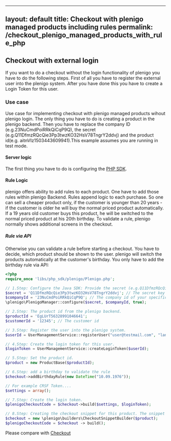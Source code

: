 
---
layout: default
title: Checkout with plenigo managed products including rules
permalink: /checkout_plenigo_managed_products_with_rule_php
---

## Checkout with external login
If you want to do a checkout without the login functionality of plenigo you have to do the following steps. First of all you have to register the external user into the plenigo system. After you have done this you have to create a Login Token for this user.


### Use case  
Use case for implementing checkout with plenigo managed products wihout plenigo login. The only thing you have to do is creating a product in the plenigo backend.
Then you have to replace the company ID (e.g.23NuCmdPoiRRkQiCqP9Q), the secret (e.g.Q11DfmzRQcQie3Pp3twzKO32HsV78TngrY2ddvj)  and the product id(e.g. aitnVIz1503443609941).This example assumes you are running in test mode.

#### Server logic
The first thing you have to do is configuring the [PHP SDK](https://plenigo.github.io/configuration_php).

#### Rule Logic
plenigo offers ability to add rules to each product. One have to add those rules within plenigo Backend. Rules append logic to each purchase. So one can sell a cheaper product only, if the customer is younger than 20 years - if the customer is older he will buy the normal priced product automatically.  If a 19 years old customer buys this product, he will be switched to the normal priced product at his 20th birthday.
To validate a rule, plenigo normally shows additional screens in the checkout.

##### Rule via API
Otherwise you can validate a rule before starting a checkout. You have to decide, which product should be shown to the user. plenigo will switch the products automatically at the customer's birthday. You only have to add the birthday rule via API:
 
```php
<?php
require_once 'libs/php_sdk/plenigo/Plenigo.php';

// 1.Step: Configure the Java SDK: Provide the secret (e.g.Q11DfmzRQcQie3Pp3twzKO32HsV78TngrY2ddvj) and the company ID (e.g. 23NuCmdPoiRRkQiCqP9Q) from the plengio backend , in Test Mode (true).
$secret = 'Q11DfmzRQcQie3Pp3twzKO32HsV78TngrY2ddvj'; // The secret key of your specific company. 
$companyId = '23NuCmdPoiRRkQiCqP9Q'; // The company id of your specific company. 
\plenigo\PlenigoManager::configure($secret, $companyId, true);

// 2.Step: The product id from the plenigo backend.
$productId = 'EgLUrT56328991046641';
$customerId = '12345'; // The customer id

// 3.Step: Register the user into the plenigo system.
$userId = UserManagementService::registerUser("user@testmail.com", "language", "theCustomerId", 'firstName', 'name');

// 4.Step: Create the login token for this user. 
$loginToken = UserManagementService::createLoginToken($userId);

// 5.Step: Set the product id.
$product = new ProductBase($productId);

// 6.Step: add a birthday to validate the rule
$checkout->addBirthdayRule(new DateTime("10.09.1976"));

// For example CRSF Token....
$settings = array();

// 7.Step: Create the login token.
$plenigoCheckoutCode = $checkout->build($settings, $loginToken);

// 8.Step: Creating the checkout snippet for this product. The snippet will have the following format: plenigo.checkoutWithRemoteLogin('ENCRYPTED_STRING_HERE').
$checkout = new \plenigo\builders\CheckoutSnippetBuilder($product);
$plenigoCheckoutCode = $checkout -> build();
```

Please compare with [Checkout](/checkout_plenigo_managed_products_php)
